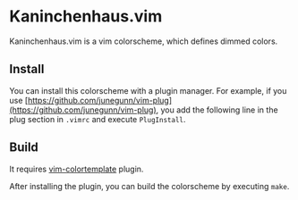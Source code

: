 # Kaninchenhaus.vim

Kaninchenhaus.vim is a vim colorscheme, which defines dimmed colors.

## Install

You can install this colorscheme with a plugin manager.
For example, if you use [https://github.com/junegunn/vim-plug](https://github.com/junegunn/vim-plug), you add the following line in the plug section in `.vimrc` and execute `PlugInstall`.

## Build

It requires [vim-colortemplate](https://github.com/lifepillar/vim-colortemplate) plugin.

After installing the plugin, you can build the colorscheme by executing `make`.
